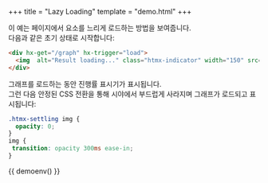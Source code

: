 +++
title = "Lazy Loading"
template = "demo.html"
+++

이 예는 페이지에서 요소를 느리게 로드하는 방법을 보여줍니다.  
다음과 같은 초기 상태로 시작합니다:

```html
<div hx-get="/graph" hx-trigger="load">
  <img  alt="Result loading..." class="htmx-indicator" width="150" src="/img/bars.svg"/>
</div>
```

그래프를 로드하는 동안 진행률 표시기가 표시됩니다.  
그런 다음 안정된 CSS 전환을 통해 시야에서 부드럽게 사라지며 그래프가 로드되고 표시됩니다:

```css
.htmx-settling img {
  opacity: 0;
}
img {
 transition: opacity 300ms ease-in;
}
```

<style>
.htmx-settling img {
  opacity: 0;
}
img {
 transition: opacity 300ms ease-in;
}
</style>

{{ demoenv() }}

<script>
    server.autoRespondAfter = 2000; // longer response for more drama

    //=========================================================================
    // Fake Server Side Code
    //=========================================================================

    // routes
    init("/demo", function(request, params){
      return lazyTemplate();
    });

    onGet("/graph", function(request, params){
      return "<img alt='Tokyo Climate' src='/img/tokyo.png'>";
    });

    // templates
    function lazyTemplate(page) {
      return `<div hx-get="/graph" hx-trigger="load">
  <img  alt="Result loading..." class="htmx-indicator" width="150" src="/img/bars.svg"/>
</div>`;
    }
</script>
